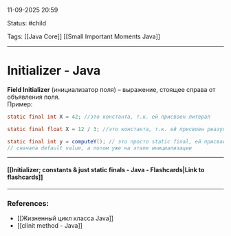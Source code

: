 
11-09-2025 20:59

Status: #child 

Tags: [[Java Core]] [[Small Important Moments Java]]

---
# Initializer - Java

**Field Initializer** (инициализатор поля) – выражение, стоящее справа от объявления поля.  
Пример:

```java
static final int X = 42; //это константа, т.к. ей присвоен литерал

static final float X = 12 / 3; //это константа, т.к. ей присвоен реазультат простой арифметической операции

static final int y = computeY(); // это просто static final, ей присваивается
// сначала default value, а потом уже на этапе инициализации
```

----
#### [[Initializer; constants & just static finals - Java - Flashcards|Link to flashcards]]



---
### References:

- [[Жизненный цикл класса Java]]
- [[clinit method - Java]]